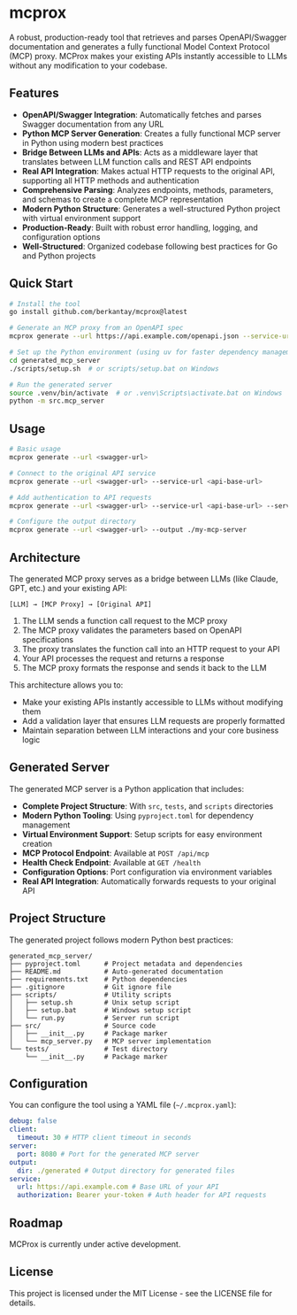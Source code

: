# mcprox

A robust, production-ready tool that retrieves and parses OpenAPI/Swagger documentation and generates a fully functional Model Context Protocol (MCP) proxy. MCProx makes your existing APIs instantly accessible to LLMs without any modification to your codebase.

## Features

- **OpenAPI/Swagger Integration**: Automatically fetches and parses Swagger documentation from any URL
- **Python MCP Server Generation**: Creates a fully functional MCP server in Python using modern best practices
- **Bridge Between LLMs and APIs**: Acts as a middleware layer that translates between LLM function calls and REST API endpoints
- **Real API Integration**: Makes actual HTTP requests to the original API, supporting all HTTP methods and authentication
- **Comprehensive Parsing**: Analyzes endpoints, methods, parameters, and schemas to create a complete MCP representation
- **Modern Python Structure**: Generates a well-structured Python project with virtual environment support
- **Production-Ready**: Built with robust error handling, logging, and configuration options
- **Well-Structured**: Organized codebase following best practices for Go and Python projects

## Quick Start

```bash
# Install the tool
go install github.com/berkantay/mcprox@latest

# Generate an MCP proxy from an OpenAPI spec
mcprox generate --url https://api.example.com/openapi.json --service-url https://api.example.com

# Set up the Python environment (using uv for faster dependency management)
cd generated_mcp_server
./scripts/setup.sh  # or scripts/setup.bat on Windows

# Run the generated server
source .venv/bin/activate  # or .venv\Scripts\activate.bat on Windows
python -m src.mcp_server
```

## Usage

```bash
# Basic usage
mcprox generate --url <swagger-url>

# Connect to the original API service
mcprox generate --url <swagger-url> --service-url <api-base-url>

# Add authentication to API requests
mcprox generate --url <swagger-url> --service-url <api-base-url> --service-auth "Bearer token123"

# Configure the output directory
mcprox generate --url <swagger-url> --output ./my-mcp-server
```

## Architecture

The generated MCP proxy serves as a bridge between LLMs (like Claude, GPT, etc.) and your existing API:

```
[LLM] → [MCP Proxy] → [Original API]
```

1. The LLM sends a function call request to the MCP proxy
2. The MCP proxy validates the parameters based on OpenAPI specifications
3. The proxy translates the function call into an HTTP request to your API
4. Your API processes the request and returns a response
5. The MCP proxy formats the response and sends it back to the LLM

This architecture allows you to:

- Make your existing APIs instantly accessible to LLMs without modifying them
- Add a validation layer that ensures LLM requests are properly formatted
- Maintain separation between LLM interactions and your core business logic

## Generated Server

The generated MCP server is a Python application that includes:

- **Complete Project Structure**: With `src`, `tests`, and `scripts` directories
- **Modern Python Tooling**: Using `pyproject.toml` for dependency management
- **Virtual Environment Support**: Setup scripts for easy environment creation
- **MCP Protocol Endpoint**: Available at `POST /api/mcp`
- **Health Check Endpoint**: Available at `GET /health`
- **Configuration Options**: Port configuration via environment variables
- **Real API Integration**: Automatically forwards requests to your original API

## Project Structure

The generated project follows modern Python best practices:

```
generated_mcp_server/
├── pyproject.toml      # Project metadata and dependencies
├── README.md           # Auto-generated documentation
├── requirements.txt    # Python dependencies
├── .gitignore          # Git ignore file
├── scripts/            # Utility scripts
│   ├── setup.sh        # Unix setup script
│   ├── setup.bat       # Windows setup script
│   └── run.py          # Server run script
├── src/                # Source code
│   ├── __init__.py     # Package marker
│   └── mcp_server.py   # MCP server implementation
└── tests/              # Test directory
    └── __init__.py     # Package marker
```

## Configuration

You can configure the tool using a YAML file (`~/.mcprox.yaml`):

```yaml
debug: false
client:
  timeout: 30 # HTTP client timeout in seconds
server:
  port: 8080 # Port for the generated MCP server
output:
  dir: ./generated # Output directory for generated files
service:
  url: https://api.example.com # Base URL of your API
  authorization: Bearer your-token # Auth header for API requests
```

## Roadmap

MCProx is currently under active development.

## License

This project is licensed under the MIT License - see the LICENSE file for details.
